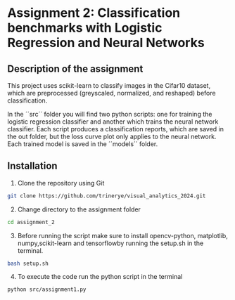 # Assignment 2: Classification benchmarks with Logistic Regression and Neural Networks

## Description of the assignment
This project uses scikit-learn to classify images in the Cifar10 dataset, which are preprocessed (greyscaled, normalized, and reshaped) before classification. 

In the ´´src´´ folder you will find two python scripts: one for training the logistic regression classifier and another which trains the neural network classifier. Each script produces a classification reports, which are saved in the out folder, but the loss curve plot only applies to the neural network. Each trained model is saved in the ´´models´´ folder.  

## Installation

 1. Clone the repository using Git
```sh
git clone https://github.com/trinerye/visual_analytics_2024.git
```

2. Change directory to the assignment folder 
```sh
cd assignment_2
```

3. Before running the script make sure to install opencv-python, matplotlib, numpy,scikit-learn and tensorflowby running the setup.sh in the terminal.
```sh
bash setup.sh
```

4. To execute the code run the python script in the terminal
```sh
python src/assignment1.py 
```
